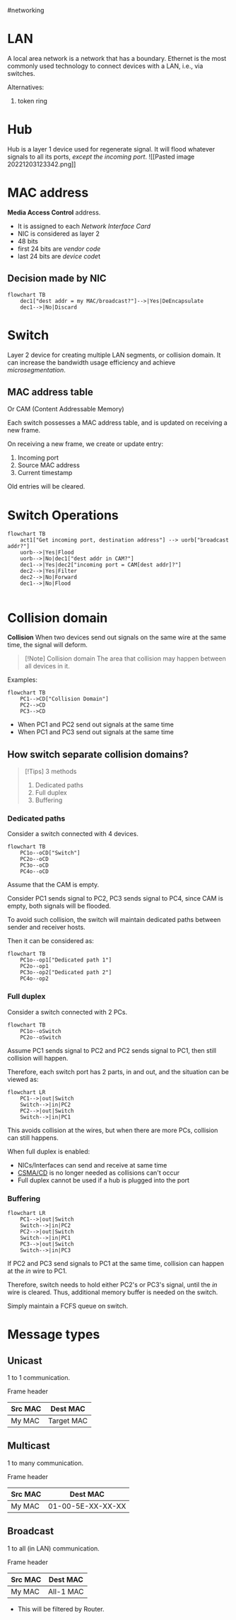 #networking

# LAN

A local area network is a network that has a boundary. Ethernet is the most commonly used technology to connect devices with a LAN, i.e., via switches. 

Alternatives:
1. token ring

# Hub

Hub is a layer 1 device used for regenerate signal.
It will flood whatever signals to all its ports, *except the incoming port*.
![[Pasted image 20221203123342.png]]

# MAC address

**Media Access Control** address.
- It is assigned to each *Network Interface Card*
- NIC is considered as layer 2
- 48 bits
- first 24 bits are *vendor code*
- last 24 bits are *device code*t

## Decision made by NIC
```mermaid
flowchart TB
	dec1["dest addr = my MAC/broadcast?"]-->|Yes|DeEncapsulate
	dec1-->|No|Discard
```


# Switch

Layer 2 device for creating multiple LAN segments, or collision domain. It can increase the bandwidth usage efficiency and achieve *microsegmentation*.

## MAC address table
Or CAM (Content Addressable Memory)

Each switch possesses a MAC address table, and is updated on receiving a new frame.

On receiving a new frame, we create or update entry:
1. Incoming port
2. Source MAC address
3. Current timestamp

Old entries will be cleared.

# Switch Operations

```mermaid
flowchart TB
	act1["Get incoming port, destination address"] --> uorb["broadcast addr?"]
	uorb-->|Yes|Flood
	uorb-->|No|dec1["dest addr in CAM?"]
	dec1-->|Yes|dec2["incoming port = CAM[dest addr]?"]
	dec2-->|Yes|Filter
	dec2-->|No|Forward
	dec1-->|No|Flood
	
```

# Collision domain

**Collision**
When two devices send out signals on the same wire at the same time, the signal will deform.

> [!Note] Collision domain
> The area that collision may happen between all devices in it.

Examples:
```mermaid
flowchart TB
	PC1-->CD["Collision Domain"]
	PC2-->CD
	PC3-->CD
```
- When PC1 and PC2 send out signals at the same time
- When PC1 and PC3 send out signals at the same time

## How switch separate collision domains?

> [!Tips] 3 methods
> 1. Dedicated paths
> 2. Full duplex
> 3. Buffering

### Dedicated paths
Consider a switch connected with 4 devices.
```mermaid
flowchart TB
	PC1o--oCD["Switch"]
	PC2o--oCD
	PC3o--oCD
	PC4o--oCD
```
Assume that the CAM is empty.

Consider PC1 sends signal to PC2, PC3 sends signal to PC4, since CAM is empty, both signals will be flooded.

To avoid such collision, the switch will maintain dedicated paths between sender and receiver hosts.

Then it can be considered as:
```mermaid
flowchart TB
	PC1o--op1["Dedicated path 1"]
	PC2o--op1
	PC3o--op2["Dedicated path 2"]
	PC4o--op2
```

### Full duplex
Consider a switch connected with 2 PCs.
```mermaid
flowchart TB
	PC1o--oSwitch
	PC2o--oSwitch
```
Assume PC1 sends signal to PC2 and PC2 sends signal to PC1, then still collision will happen.

Therefore, each switch port has 2 parts, in and out, and the situation can be viewed as:
```mermaid
flowchart LR
	PC1-->|out|Switch
	Switch-->|in|PC2
	PC2-->|out|Switch
	Switch-->|in|PC1
```
This avoids collision at the wires, but when there are more PCs, collision can still happens.

When full duplex is enabled:
- NICs/Interfaces can send and receive at same time
- [CSMA/CD](https://zh.wikipedia.org/zh-hk/%E8%BD%BD%E6%B3%A2%E4%BE%A6%E5%90%AC%E5%A4%9A%E8%B7%AF%E8%AE%BF%E9%97%AE) is no longer needed as collisions can't occur
- Full duplex cannot be used if a hub is plugged into the port

### Buffering
```mermaid
flowchart LR
	PC1-->|out|Switch
	Switch-->|in|PC2
	PC2-->|out|Switch
	Switch-->|in|PC1
	PC3-->|out|Switch
	Switch-->|in|PC3
```
If PC2 and PC3 send signals to PC1 at the same time, collision can happen at the *in* wire to PC1.

Therefore, switch needs to hold either PC2's or PC3's signal, until the *in* wire is cleared. Thus, additional memory buffer is needed on the switch.

Simply maintain a FCFS queue on switch.

# Message types

## Unicast
1 to 1 communication. 

Frame header

| Src MAC | Dest MAC   |
| ------- | ---------- |
| My MAC  | Target MAC |

## Multicast
1 to many communication.

Frame  header

| Src MAC | Dest MAC |
| ------- | -------- |
| My MAC  | 01-00-5E-XX-XX-XX | 

## Broadcast
1 to all (in LAN) communication.

Frame header

| Src MAC | Dest MAC   |
| ------- | ---------- |
| My MAC  | All-1 MAC |

- This will be filtered by Router.

